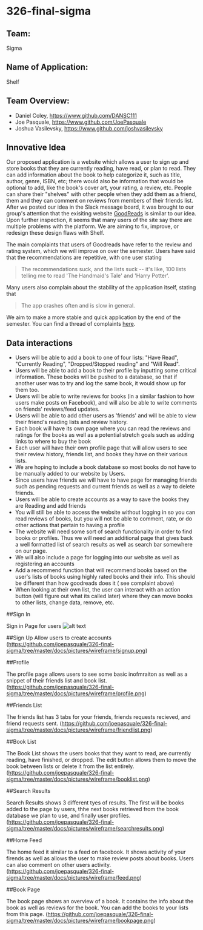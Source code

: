 # 326-final-sigma

## Team:
Sigma

## Name of Application:
Shelf

## Team Overview:
- Daniel Coley, https://www.github.com/DANSC111
- Joe Pasquale, https://www.github.com/JoePasquale
- Joshua Vasilevsky, https://www.github.com/joshvasilevsky

## Innovative Idea
Our proposed application is a website which allows a user to sign up and store books that they are currently reading, have read, or plan to read. They can add information about the book to help categorize it, such as title, author, genre, ISBN, etc; there would also be information that would be optional to add, like the book's cover art, your rating, a review, etc. People can share their "shelves" with other people when they add them as a friend, them and they can comment on reviews from members of their friends list.  After we posted our idea in the Slack message board, it was brought to our group's attention that the exisiting website [GoodReads](https://www.goodreads.com) is similar to our idea. Upon further inspection, it seems that many users of the site say there are multiple problems with the platform. We are aiming to fix, improve, or redesign these design flaws with Shelf.

The main complaints that users of Goodreads have refer to the review and rating system, which we will improve on over the semester. Users have said that the recommendations are repetitive, with one user stating
> The recommendations suck, and the lists suck -- it's like, 100 lists telling me to read 'The Handmaid's Tale' and 'Harry Potter'.

Many users also complain about the stability of the application itself, stating that
> The app crashes often and is slow in general.

We aim to make a more stable and quick application by the end of the semester. You can find a thread of complaints [here](https://news.ycombinator.com/item?id=20904549).

## Data interactions
- Users will be able to add a book to one of four lists: "Have Read", "Currently Reading", "Dropped/Stopped reading" and "Will Read".
- Users will be able to add a book to their profile by inputting some critical information. These books will be pushed to a database, so that if another user was to try and log the same book, it would show up for them too.
- Users will be able to write reviews for books (in a similar fashion to how users make posts on Facebook), and will also be able to write comments on friends' reviews/feed updates.
- Users will be able to add other users as 'friends' and will be able to view their friend's reading lists and review history.
- Each book will have its own page where you can read the reviews and ratings for the books as well as a potential stretch goals such as adding links to where to buy the book
- Each user will have their own profile page that will allow users to see their review history, friends list, and books they have on their various lists.
- We are hoping to include a book database so most books do not have to be manually added to our website by Users.
- Since users have friends we will have to have page for managing friends such as pending requests and current friends as well as a way to delete friends.
- Users will be able to create accounts as a way to save the books they are Reading and add friends
- You will still be able to access the website without logging in so you can read reviews of books, but you will not be able to comment, rate, or do other actions that pertain to having a profile
- The website will need some sort of search functionality in order to find books or profiles. Thus we will need an additional page that gives back a well formatted list of search results as well as search bar somewhere on our page.
- We will also include a page for logging into our website as well as registering an accounts
- Add a recommend function that will recommend books based on the user's lists of books using highly rated books and their info. This should be different than how goodreads does it ( see complaint above)
- When looking at their own list, the user can interact with an action button (will figure out what its called later) where they can move books to other lists, change data, remove, etc.

##Sign In

Sign in Page for users
![alt text](https://github.com/joepasquale/326-final-sigma/tree/master/docs/pictures/wireframe/login.png)

##Sign Up
Allow users to create accounts
(https://github.com/joepasquale/326-final-sigma/tree/master/docs/pictures/wireframe/signup.png)

##Profile

The profile page allows users to see some basic inofmraiton as well as a snippet of their friends list and book list.
(https://github.com/joepasquale/326-final-sigma/tree/master/docs/pictures/wireframe/profile.png)

##Friends List

The friends list has 3 tabs for your friends, friends requests recieved, and friend requests sent.
(https://github.com/joepasquale/326-final-sigma/tree/master/docs/pictures/wireframe/friendlist.png)

##Book List

The Book List shows the users books that they want to read, are currently reading, have finished, or dropped. The edit button allows them to move the book between lists or delete it from the list entirely.
(https://github.com/joepasquale/326-final-sigma/tree/master/docs/pictures/wireframe/booklist.png)

##Search Results

Search Results shows 3 different tyes of results. The first will be books added to the page by users, thhe next books retrieved from the book database we plan to use, and finally user profiles.
(https://github.com/joepasquale/326-final-sigma/tree/master/docs/pictures/wireframe/searchresults.png)

##Home Feed

The home feed it similar to a feed on facebook. It shows activity of your firends as well as allows the user to make review posts about books. Users can also comment on other users activity.
(https://github.com/joepasquale/326-final-sigma/tree/master/docs/pictures/wireframe/feed.png)

##Book Page

The book page shows an overview of a book. It contains the info about the book as well as reviews for the book. You can add the books to your lists from this page.
(https://github.com/joepasquale/326-final-sigma/tree/master/docs/pictures/wireframe/bookpage.png)